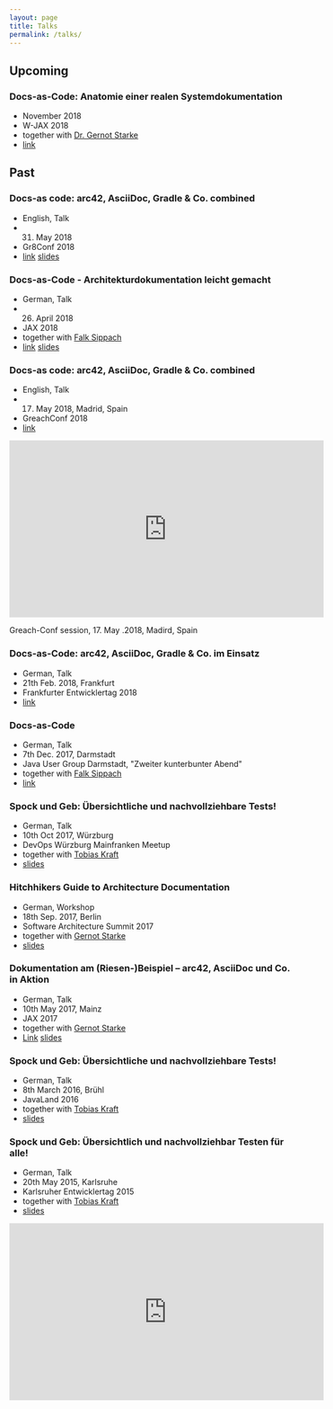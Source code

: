 ```yaml
---
layout: page
title: Talks
permalink: /talks/
---
```


## Upcoming

### Docs-as-Code: Anatomie einer realen Systemdokumentation
* November 2018
* W-JAX 2018
* together with [Dr. Gernot Starke](https://twitter.com/gernotstarke)
* [link](https://jax.de/software-architecture/docs-as-code-anatomie-einer-realen-systemdokumentation/)

## Past

### Docs-as code: arc42, AsciiDoc, Gradle & Co. combined
* English, Talk
* 31. May 2018
* Gr8Conf 2018
* [link](https://gr8conf.eu/talks/594) [slides](https://speakerdeck.com/rdmueller/docs-as-code-arc42-asciidoc-gradle-and-co-combined-1)

### Docs-as-Code - Architekturdokumentation leicht gemacht
* German, Talk
* 26. April 2018
* JAX 2018
* together with [Falk Sippach](https://twitter.com/sippsack)
* [link](https://jax.de/software-architecture/the-hitchhikers-guide-to-docs-as-code/) [slides](https://speakerdeck.com/rdmueller/docs-as-code-architekturdokumentation-leicht-gemacht)

### Docs-as code: arc42, AsciiDoc, Gradle & Co. combined 
* English, Talk
* 17. May 2018, Madrid, Spain
* GreachConf 2018
* [link](http://2018.greachconf.com/sessions/docs-as-code-arc42-asciidoc-gradle-co-combined/)

<iframe width="560" height="315" src="https://www.youtube.com/embed/GkXpe-tZtNg?rel=0" frameborder="0" allow="autoplay; encrypted-media" allowfullscreen></iframe>

Greach-Conf session, 17. May .2018, Madird, Spain

### Docs-as-Code: arc42, AsciiDoc, Gradle & Co. im Einsatz
* German, Talk
* 21th Feb. 2018, Frankfurt
* Frankfurter Entwicklertag 2018
* [link](https://entwicklertag.de/frankfurt/2018/docs-code-arc42-asciidoc-gradle-co-im-einsatz)

### Docs-as-Code
* German, Talk
* 7th Dec. 2017, Darmstadt
* Java User Group Darmstadt, "Zweiter kunterbunter Abend"
* together with [Falk Sippach](https://twitter.com/sippsack)
* [link](https://www.jug-da.de/2017/12/Zweiter-Kunterbunter-Abend/)

### Spock und Geb: Übersichtliche und nachvollziehbare Tests!
* German, Talk
* 10th Oct 2017, Würzburg
* DevOps Würzburg Mainfranken Meetup
* together with [Tobias Kraft](https://twitter.com/tokraft)
* [slides](https://speakerdeck.com/rdmueller/spock-und-geb-ubersichtlich-und-nachvollzierbar-testen-fur-alle)

### Hitchhikers Guide to Architecture Documentation
* German, Workshop
* 18th Sep. 2017, Berlin
* Software Architecture Summit 2017
* together with [Gernot Starke](https://twitter.com/gernotstarke)
* [slides](https://speakerdeck.com/rdmueller/hitchhikers-guide-to-architecture-documentation)

### Dokumentation am (Riesen-)Beispiel – arc42, AsciiDoc und Co. in Aktion
* German, Talk
* 10th May 2017, Mainz
* JAX 2017
* together with [Gernot Starke](https://twitter.com/gernotstarke)
* [Link](https://jax.de/software-architecture/dokumentation-am-riesen-beispiel-arc42-asciidoc-und-co-in-aktion/) [slides](https://speakerdeck.com/rdmueller/dokumentation-am-riesen-beispiel-arc42-asciidoc-und-co-in-aktion)

### Spock und Geb: Übersichtliche und nachvollziehbare Tests!
* German, Talk
* 8th March 2016, Brühl
* JavaLand 2016
* together with [Tobias Kraft](https://twitter.com/tokraft)
* [slides](https://speakerdeck.com/rdmueller/spock-und-geb-ubersichtlich-und-nachvollziehbar-testen-fur-alle-1)

### Spock und Geb: Übersichtlich und nachvollziehbar Testen für alle!
* German, Talk
* 20th May 2015, Karlsruhe
* Karlsruher Entwicklertag 2015
* together with [Tobias Kraft](https://twitter.com/tokraft)
* [slides](https://speakerdeck.com/rdmueller/spock-und-geb-ubersichtlich-und-nachvollziehbar-testen-fur-alle) 

<iframe width="560" height="315" src="https://www.youtube.com/embed/L75DdPon5Gk?rel=0" frameborder="0" allow="autoplay; encrypted-media" allowfullscreen></iframe>
